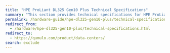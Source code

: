 ```yaml
---
title: "HPE ProLiant DL325 Gen10 Plus Technical Specifications"
summary: "This section provides technical specifications for HPE ProLiant DL325 Gen10 Plus node types."
permalink: /hardware-guide/hpe-dl325-gen10-plus/technical-specifications.html
redirect_from:
  - /hardware/hpe-dl325-gen10-plus/technical-specifications.html
redirect_to:
  - https://qumulo.com/product/data-centers/
search: exclude
---
```

